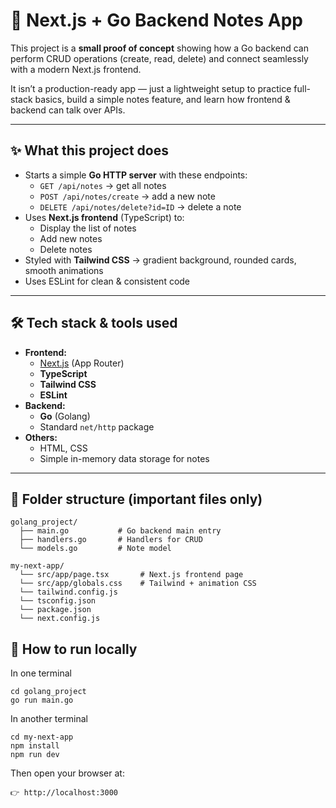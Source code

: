 # 📝 Next.js + Go Backend Notes App

This project is a **small proof of concept** showing how a Go backend can perform CRUD operations (create, read, delete) and connect seamlessly with a modern Next.js frontend.

It isn’t a production-ready app — just a lightweight setup to practice full-stack basics, build a simple notes feature, and learn how frontend & backend can talk over APIs.

---

## ✨ What this project does
- Starts a simple **Go HTTP server** with these endpoints:
  - `GET /api/notes` → get all notes
  - `POST /api/notes/create` → add a new note
  - `DELETE /api/notes/delete?id=ID` → delete a note
- Uses **Next.js frontend** (TypeScript) to:
  - Display the list of notes
  - Add new notes
  - Delete notes
- Styled with **Tailwind CSS** → gradient background, rounded cards, smooth animations
- Uses ESLint for clean & consistent code

---

## 🛠 **Tech stack & tools used**
- **Frontend:**
  - [Next.js](https://nextjs.org/) (App Router)
  - **TypeScript**
  - **Tailwind CSS**
  - **ESLint**
- **Backend:**
  - **Go** (Golang)
  - Standard `net/http` package
- **Others:**
  - HTML, CSS
  - Simple in-memory data storage for notes

---

## 📂 **Folder structure (important files only)**
```plaintext
golang_project/
  ├── main.go           # Go backend main entry
  ├── handlers.go       # Handlers for CRUD
  └── models.go         # Note model

my-next-app/
  └── src/app/page.tsx       # Next.js frontend page
  └── src/app/globals.css    # Tailwind + animation CSS
  └── tailwind.config.js
  └── tsconfig.json
  └── package.json
  └── next.config.js
```
## 🚀 How to run locally
In one terminal 
```
cd golang_project
go run main.go
```
In another terminal
```
cd my-next-app
npm install
npm run dev
```
Then open your browser at:
```link
👉 http://localhost:3000
```

